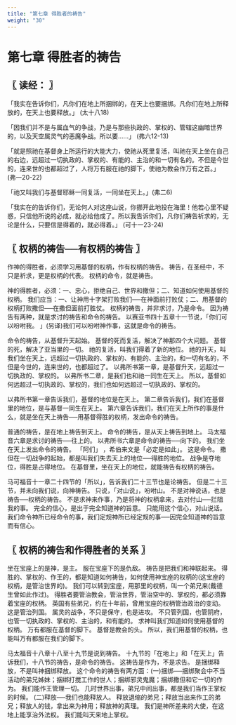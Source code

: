 ```yaml
---
title: "第七章 得胜者的祷告"
weight: "30"
---
```


# 第七章 得胜者的祷告


## 〖 读经： 〗

「我实在告诉你们，凡你们在地上所捆绑的，在天上也要捆绑。凡你们在地上所释放的，在天上也要释放。」
(太十八18)

「因我们并不是与属血气的争战，乃是与那些执政的、掌权的、管辖这幽暗世界的，以及天空属灵气的恶魔争战。所以要……」
(弗六12-13)

「就是照祂在基督身上所运行的大能大力，使祂从死里复活，叫祂在天上坐在自己的右边，远超过一切执政的、掌权的、有能的、主治的和一切有名的。不但是今世的，连来世的也都超过了，人将万有服在祂的脚下，使祂为教会作万有之首。」
(弗一20-22)

「祂又叫我们与基督耶稣一同复活，一同坐在天上。」(弗二6)

「我实在的告诉你们，无论何人对这座山说，你挪开此地投在海里！他若心里不疑惑，只信他所说的必成，就必给他成了。所以我告诉你们，凡你们祷告祈求的，无论是什么，只要信是得着的，就必得着。」
(可十一23-24)

## 〖 权柄的祷告──有权柄的祷告 〗

作神的得胜者，必须学习用基督的权柄，作有权柄的祷告。
祷告，在圣经中，不只是祈求，更是权柄的代表。
权柄的命令，就是祷告。

神的得胜者，必须：一、忠心，拒绝自己、世界和撒但；二、知道如何使用基督的权柄。
我们应当：一、让神用十字架打败我们──在神面前打败仗；二、用基督的权柄打败撒但──在撒但面前打胜仗。
权柄的祷告，并非求讨，乃是命令。
因为祷告有两种，就是求讨的祷告和命令的祷告。
以赛亚书四十五章十一节说，「你们可以吩咐我。
」(另译)我们可以吩咐神作事，这就是命令的祷告。

命令的祷告，从基督升天起始。
基督的死而复活，解决了神那四个大问题。
基督的死，解决了亚当里的一切。
祂的复活，叫我们得着了新的地位。
祂的升天，叫我们坐在天上，远超过一切执政的、掌权的、有能的、主治的，和一切有名的，不但是今世的，连来世的，也都超过了。
以弗所书第一章，是基督升天，远超过一切执政的、掌权的。
以弗所书二章，是我们也和祂一同生在天上。
所以，基督如何远超过一切执政的、掌权的，我们也如何远超过一切执政的、掌权的。

以弗所书第一章告诉我们，基督的地位是在天上。
第二章告诉我们，我们在基督里的地位，是与基督一同生在天上。
第六章告诉我们，我们在天上所作的事是什么，就是坐在天上祷告──用基督得胜的权柄，发出命令的祷告。

普通的祷告，是在地上祷告到天上。
命令的祷告，是从天上祷告到地上。
马太福音六章是求讨的祷告──往上的。
以弗所书六章是命令的祷告──向下的。
我们坐在天上发出命令的祷告。
「阿们」
，希伯来文是「必定是如此」。
这是命令。
撒但在一切战争的起始，都是叫我们失去天上的地位──得胜的地位。
战争是夺地位，得胜是占得地位。
在基督里，坐在天上的地位，就能祷告有权柄的祷告。

马可福音十一章二十四节的「所以」，告诉我们二十三节也是论祷告。
但是二十三节，并未向我们说，向神祷告。
只说，「对山说」，吩咐山。
不是对神说话，也是祷告──权柄的祷告。
不是求神来作事，乃是将神的权柄拿来，去对付山──拦阻我的事。
完全的信心，是出于完全知道神的旨意。
只能用这个信心，对山说话。
我们命令神所已经命令的事，我们定规神所已经定规的事──因完全知道神的旨意而有信心。

## 〖 权柄的祷告和作得胜者的关系 〗

坐在宝座上的是神，是主。
服在宝座下的是仇敌。
祷告是把我们和神联起来。
得胜的、掌权的、作王的，都是知道如何祷告，如何使用神宝座的权柄的(这宝座的权柄，是管治世界的)。
我们可以转到宝座，用那里的权柄，叫一个弟兄来(戴德生曾如此作过)。
得胜者要管治教会，管治世界，管治空中的、掌权的，都必须靠着宝座的权柄。
英国有些弟兄，约在十年前，曾用宝座的权柄管治政治的变动。
这是管治列国。
属灵的战争，不只是保守，也是进攻。
不只管列国，也管阴府，也管一切执政的、掌权的、主治的，和有能的。
求神叫我们知道如何使用基督的权柄。
万有都服在基督的脚下。
基督是教会的头。
所以，我们用基督的权柄，也能叫万有都服在我们的脚下。

马太福音十八章十八至十九节是说到祷告。
十九节的「在地上」和「在天上」告诉我们，十八节的祷告，是命令的祷告。
这祷告是作为，不是求告。
是捆绑释放，不是叫神捆绑释放。
这个命令的祷告有两方面：(一)捆绑──捆绑聚会中不当活动的弟兄姊妹；捆绑打搅工作的世人；捆绑邪灵鬼魔；捆绑撒但和它一切的作为。
我们能作王管理一切。
几时世界出事，弟兄中间出事，都是我们当作王掌权的时候。
(二)释放──我们也能释放人。
释放退缩的弟兄；释放当出来作工的弟兄；释放人的钱，拿出来为神用；释放神的真理。
我们是神所差来的大使，在这地上能享治外法权。
我们能叫天来地上掌权。
